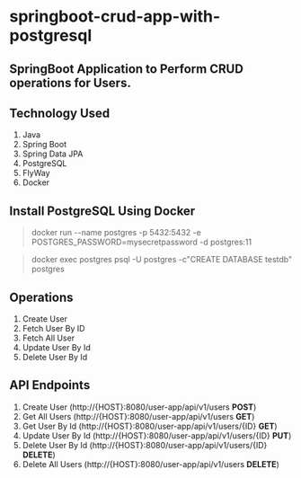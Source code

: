 # springboot-crud-app-with-postgresql

<h2>SpringBoot Application to Perform CRUD operations for Users.</h2>

Technology Used
---------------
1. Java
2. Spring Boot
3. Spring Data JPA
4. PostgreSQL
5. FlyWay
6. Docker


Install PostgreSQL Using Docker
--------------------------------
>docker run --name postgres -p 5432:5432 -e POSTGRES_PASSWORD=mysecretpassword -d postgres:11

>docker exec postgres psql -U postgres -c"CREATE DATABASE testdb" postgres

Operations
----------
1. Create User
2. Fetch User By ID
3. Fetch All User
4. Update User By Id
5. Delete User By Id


API Endpoints
--------------
1. Create User (http://{HOST}:8080/user-app/api/v1/users  <b>POST</b>)
2. Get All Users (http://{HOST}:8080/user-app/api/v1/users  <b>GET</b>)
3. Get User By Id (http://{HOST}:8080/user-app/api/v1/users/{ID}  <b>GET</b>)
4. Update User By Id (http://{HOST}:8080/user-app/api/v1/users/{ID}  <b>PUT</b>)
5. Delete User By Id (http://{HOST}:8080/user-app/api/v1/users/{ID}  <b>DELETE</b>)
6. Delete All Users (http://{HOST}:8080/user-app/api/v1/users  <b>DELETE</b>)
